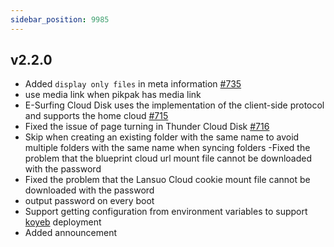 ```yaml
---
sidebar_position: 9985
---
```


## v2.2.0

- Added `display only files` in meta information [#735](https://github.com/Xhofe/alist/issue/735)
- use media link when pikpak has media link
- E-Surfing Cloud Disk uses the implementation of the client-side protocol and supports the home cloud [#715](https://github.com/Xhofe/alist/issue/715)
- Fixed the issue of page turning in Thunder Cloud Disk [#716](https://github.com/Xhofe/alist/issue/716)
- Skip when creating an existing folder with the same name to avoid multiple folders with the same name when syncing folders
-Fixed the problem that the blueprint cloud url mount file cannot be downloaded with the password
- Fixed the problem that the Lansuo Cloud cookie mount file cannot be downloaded with the password
- output password on every boot
- Support getting configuration from environment variables to support [koyeb](../install/paas.md#koyeb) deployment
- Added announcement
